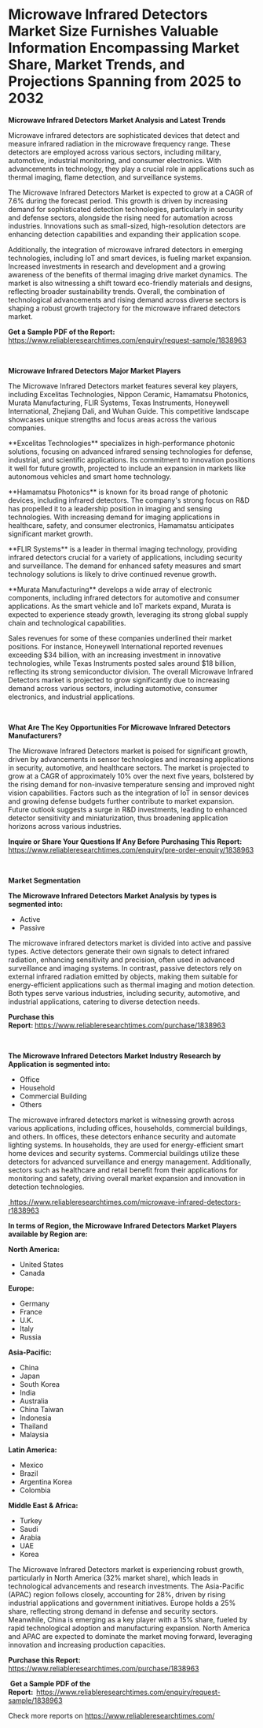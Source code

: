 <p><h1>Microwave Infrared Detectors Market Size Furnishes Valuable Information Encompassing Market Share, Market Trends, and Projections Spanning from 2025 to 2032</h1></p><p><strong>Microwave Infrared Detectors Market Analysis and Latest Trends</strong></p>
<p><p>Microwave infrared detectors are sophisticated devices that detect and measure infrared radiation in the microwave frequency range. These detectors are employed across various sectors, including military, automotive, industrial monitoring, and consumer electronics. With advancements in technology, they play a crucial role in applications such as thermal imaging, flame detection, and surveillance systems.</p><p>The Microwave Infrared Detectors Market is expected to grow at a CAGR of 7.6% during the forecast period. This growth is driven by increasing demand for sophisticated detection technologies, particularly in security and defense sectors, alongside the rising need for automation across industries. Innovations such as small-sized, high-resolution detectors are enhancing detection capabilities and expanding their application scope.</p><p>Additionally, the integration of microwave infrared detectors in emerging technologies, including IoT and smart devices, is fueling market expansion. Increased investments in research and development and a growing awareness of the benefits of thermal imaging drive market dynamics. The market is also witnessing a shift toward eco-friendly materials and designs, reflecting broader sustainability trends. Overall, the combination of technological advancements and rising demand across diverse sectors is shaping a robust growth trajectory for the microwave infrared detectors market.</p></p>
<p><strong>Get a Sample PDF of the Report:&nbsp;</strong> <a href="https://www.reliableresearchtimes.com/enquiry/request-sample/1838963?utm_campaign=2006&utm_medium=2&utm_source=Github&utm_content=ia&utm_term=13022025&utm_id=microwave-infrared-detectors">https://www.reliableresearchtimes.com/enquiry/request-sample/1838963</a></p>
<p>&nbsp;</p>
<p><strong>Microwave Infrared Detectors Major Market Players</strong></p>
<p><p>The Microwave Infrared Detectors market features several key players, including Excelitas Technologies, Nippon Ceramic, Hamamatsu Photonics, Murata Manufacturing, FLIR Systems, Texas Instruments, Honeywell International, Zhejiang Dali, and Wuhan Guide. This competitive landscape showcases unique strengths and focus areas across the various companies.</p><p>**Excelitas Technologies** specializes in high-performance photonic solutions, focusing on advanced infrared sensing technologies for defense, industrial, and scientific applications. Its commitment to innovation positions it well for future growth, projected to include an expansion in markets like autonomous vehicles and smart home technology.</p><p>**Hamamatsu Photonics** is known for its broad range of photonic devices, including infrared detectors. The company's strong focus on R&D has propelled it to a leadership position in imaging and sensing technologies. With increasing demand for imaging applications in healthcare, safety, and consumer electronics, Hamamatsu anticipates significant market growth.</p><p>**FLIR Systems** is a leader in thermal imaging technology, providing infrared detectors crucial for a variety of applications, including security and surveillance. The demand for enhanced safety measures and smart technology solutions is likely to drive continued revenue growth.</p><p>**Murata Manufacturing** develops a wide array of electronic components, including infrared detectors for automotive and consumer applications. As the smart vehicle and IoT markets expand, Murata is expected to experience steady growth, leveraging its strong global supply chain and technological capabilities.</p><p>Sales revenues for some of these companies underlined their market positions. For instance, Honeywell International reported revenues exceeding $34 billion, with an increasing investment in innovative technologies, while Texas Instruments posted sales around $18 billion, reflecting its strong semiconductor division. The overall Microwave Infrared Detectors market is projected to grow significantly due to increasing demand across various sectors, including automotive, consumer electronics, and industrial applications.</p></p>
<p>&nbsp;</p>
<p><strong>What Are The Key Opportunities For Microwave Infrared Detectors Manufacturers?</strong></p>
<p><p>The Microwave Infrared Detectors market is poised for significant growth, driven by advancements in sensor technologies and increasing applications in security, automotive, and healthcare sectors. The market is projected to grow at a CAGR of approximately 10% over the next five years, bolstered by the rising demand for non-invasive temperature sensing and improved night vision capabilities. Factors such as the integration of IoT in sensor devices and growing defense budgets further contribute to market expansion. Future outlook suggests a surge in R&D investments, leading to enhanced detector sensitivity and miniaturization, thus broadening application horizons across various industries.</p></p>
<p><strong>Inquire or Share Your Questions If Any Before Purchasing This Report:</strong> <a href="https://www.reliableresearchtimes.com/enquiry/pre-order-enquiry/1838963?utm_campaign=2006&utm_medium=2&utm_source=Github&utm_content=ia&utm_term=13022025&utm_id=microwave-infrared-detectors">https://www.reliableresearchtimes.com/enquiry/pre-order-enquiry/1838963</a></p>
<p>&nbsp;</p>
<p><strong>Market Segmentation</strong></p>
<p><strong>The Microwave Infrared Detectors Market Analysis by types is segmented into:</strong></p>
<p><ul><li>Active</li><li>Passive</li></ul></p>
<p><p>The microwave infrared detectors market is divided into active and passive types. Active detectors generate their own signals to detect infrared radiation, enhancing sensitivity and precision, often used in advanced surveillance and imaging systems. In contrast, passive detectors rely on external infrared radiation emitted by objects, making them suitable for energy-efficient applications such as thermal imaging and motion detection. Both types serve various industries, including security, automotive, and industrial applications, catering to diverse detection needs.</p></p>
<p><strong>Purchase this Report:&nbsp;</strong><a href="https://www.reliableresearchtimes.com/purchase/1838963?utm_campaign=2006&utm_medium=2&utm_source=Github&utm_content=ia&utm_term=13022025&utm_id=microwave-infrared-detectors">https://www.reliableresearchtimes.com/purchase/1838963</a></p>
<p>&nbsp;</p>
<p><strong>The Microwave Infrared Detectors Market Industry Research by Application is segmented into:</strong></p>
<p><ul><li>Office</li><li>Household</li><li>Commercial Building</li><li>Others</li></ul></p>
<p><p>The microwave infrared detectors market is witnessing growth across various applications, including offices, households, commercial buildings, and others. In offices, these detectors enhance security and automate lighting systems. In households, they are used for energy-efficient smart home devices and security systems. Commercial buildings utilize these detectors for advanced surveillance and energy management. Additionally, sectors such as healthcare and retail benefit from their applications for monitoring and safety, driving overall market expansion and innovation in detection technologies.</p></p>
<p><a href="https://www.reliableresearchtimes.com/microwave-infrared-detectors-r1838963?utm_campaign=2006&utm_medium=2&utm_source=Github&utm_content=ia&utm_term=13022025&utm_id=microwave-infrared-detectors">&nbsp;https://www.reliableresearchtimes.com/microwave-infrared-detectors-r1838963</a></p>
<p><strong>In terms of Region, the Microwave Infrared Detectors Market Players available by Region are:</strong></p>
<p>
    <p> <strong> North America: </strong>
        <ul>
            <li>United States</li>
            <li>Canada</li>
        </ul>
        </p> 
    <p> <strong> Europe: </strong>
        <ul>
            <li>Germany</li>
            <li>France</li>
            <li>U.K.</li>
            <li>Italy</li>
            <li>Russia</li>
        </ul>
        </p> 
    <p> <strong> Asia-Pacific: </strong>
        <ul>
            <li>China</li>
            <li>Japan</li>
            <li>South Korea</li>
            <li>India</li>
            <li>Australia</li>
            <li>China Taiwan</li>
            <li>Indonesia</li>
            <li>Thailand</li>
            <li>Malaysia</li>
        </ul>
        </p> 
    <p> <strong> Latin America: </strong>
        <ul>
            <li>Mexico</li>
            <li>Brazil</li>
            <li>Argentina Korea</li>
            <li>Colombia</li>
        </ul>
        </p> 
    <p> <strong> Middle East & Africa: </strong>
        <ul>
            <li>Turkey</li>
            <li>Saudi</li>
            <li>Arabia</li>
            <li>UAE</li>
            <li>Korea</li>
        </ul>
    </p>
    </p>
<p><p>The Microwave Infrared Detectors market is experiencing robust growth, particularly in North America (32% market share), which leads in technological advancements and research investments. The Asia-Pacific (APAC) region follows closely, accounting for 28%, driven by rising industrial applications and government initiatives. Europe holds a 25% share, reflecting strong demand in defense and security sectors. Meanwhile, China is emerging as a key player with a 15% share, fueled by rapid technological adoption and manufacturing expansion. North America and APAC are expected to dominate the market moving forward, leveraging innovation and increasing production capacities.</p></p>
<p><strong>Purchase this Report: </strong><a href="https://www.reliableresearchtimes.com/purchase/1838963?utm_campaign=2006&utm_medium=2&utm_source=Github&utm_content=ia&utm_term=13022025&utm_id=microwave-infrared-detectors">https://www.reliableresearchtimes.com/purchase/1838963</a></p>
<p>&nbsp;<strong>Get a Sample PDF of the Report:&nbsp;&nbsp;</strong><a href="https://www.reliableresearchtimes.com/enquiry/request-sample/1838963?utm_campaign=2006&utm_medium=2&utm_source=Github&utm_content=ia&utm_term=13022025&utm_id=microwave-infrared-detectors">https://www.reliableresearchtimes.com/enquiry/request-sample/1838963</a></p>
<p><strong></strong></p>
<p>Check more reports on <a href="https://www.reliableresearchtimes.com/?utm_campaign=2006&utm_medium=2&utm_source=Github&utm_content=ia&utm_term=13022025&utm_id=microwave-infrared-detectors">https://www.reliableresearchtimes.com/</a></p>